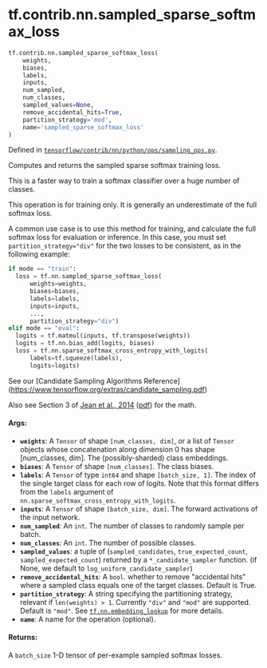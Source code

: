 <div itemscope itemtype="http://developers.google.com/ReferenceObject">
<meta itemprop="name" content="tf.contrib.nn.sampled_sparse_softmax_loss" />
</div>

# tf.contrib.nn.sampled_sparse_softmax_loss

``` python
tf.contrib.nn.sampled_sparse_softmax_loss(
    weights,
    biases,
    labels,
    inputs,
    num_sampled,
    num_classes,
    sampled_values=None,
    remove_accidental_hits=True,
    partition_strategy='mod',
    name='sampled_sparse_softmax_loss'
)
```



Defined in [`tensorflow/contrib/nn/python/ops/sampling_ops.py`](https://www.tensorflow.org/code/tensorflow/contrib/nn/python/ops/sampling_ops.py).

Computes and returns the sampled sparse softmax training loss.

This is a faster way to train a softmax classifier over a huge number of
classes.

This operation is for training only.  It is generally an underestimate of
the full softmax loss.

A common use case is to use this method for training, and calculate the full
softmax loss for evaluation or inference. In this case, you must set
`partition_strategy="div"` for the two losses to be consistent, as in the
following example:

```python
if mode == "train":
  loss = tf.nn.sampled_sparse_softmax_loss(
      weights=weights,
      biases=biases,
      labels=labels,
      inputs=inputs,
      ...,
      partition_strategy="div")
elif mode == "eval":
  logits = tf.matmul(inputs, tf.transpose(weights))
  logits = tf.nn.bias_add(logits, biases)
  loss = tf.nn.sparse_softmax_cross_entropy_with_logits(
      labels=tf.squeeze(labels),
      logits=logits)
```

See our [Candidate Sampling Algorithms Reference]
(https://www.tensorflow.org/extras/candidate_sampling.pdf)

Also see Section 3 of [Jean et al., 2014](http://arxiv.org/abs/1412.2007)
([pdf](http://arxiv.org/pdf/1412.2007.pdf)) for the math.

#### Args:

* <b>`weights`</b>: A `Tensor` of shape `[num_classes, dim]`, or a list of `Tensor`
      objects whose concatenation along dimension 0 has shape
      [num_classes, dim].  The (possibly-sharded) class embeddings.
* <b>`biases`</b>: A `Tensor` of shape `[num_classes]`.  The class biases.
* <b>`labels`</b>: A `Tensor` of type `int64` and shape `[batch_size, 1]`.
      The index of the single target class for each row of logits.  Note that
      this format differs from the `labels` argument of
      `nn.sparse_softmax_cross_entropy_with_logits`.
* <b>`inputs`</b>: A `Tensor` of shape `[batch_size, dim]`.  The forward
      activations of the input network.
* <b>`num_sampled`</b>: An `int`.  The number of classes to randomly sample per batch.
* <b>`num_classes`</b>: An `int`. The number of possible classes.
* <b>`sampled_values`</b>: a tuple of (`sampled_candidates`, `true_expected_count`,
      `sampled_expected_count`) returned by a `*_candidate_sampler` function.
      (if None, we default to `log_uniform_candidate_sampler`)
* <b>`remove_accidental_hits`</b>:  A `bool`.  whether to remove "accidental hits"
      where a sampled class equals one of the target classes.  Default is
      True.
* <b>`partition_strategy`</b>: A string specifying the partitioning strategy, relevant
      if `len(weights) > 1`. Currently `"div"` and `"mod"` are supported.
      Default is `"mod"`. See <a href="../../../tf/nn/embedding_lookup.md"><code>tf.nn.embedding_lookup</code></a> for more details.
* <b>`name`</b>: A name for the operation (optional).


#### Returns:

A `batch_size` 1-D tensor of per-example sampled softmax losses.